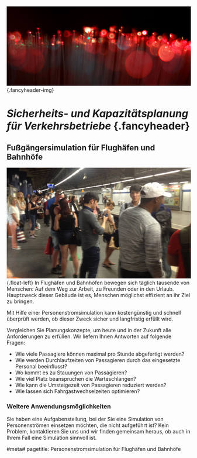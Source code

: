 ![](/img/accurate-bild-start.jpg) {.fancyheader-img}
# *Sicherheits- und Kapazitätsplanung für Verkehrsbetriebe* {.fancyheader}

## Fußgängersimulation für Flughäfen und Bahnhöfe

![Menschen in der Münchner S-Bahn](/img/menschen-in-der-sbahn.jpg) {.float-left}
In Flughäfen und Bahnhöfen bewegen sich täglich tausende von Menschen: 
Auf dem Weg zur Arbeit, zu Freunden oder in den Urlaub.
Hauptzweck dieser Gebäude ist es, Menschen möglichst effizient an ihr Ziel zu bringen.

Mit Hilfe einer Personenstromsimulation kann kostengünstig und schnell überprüft werden, ob dieser Zweck sicher und langfristig erfüllt wird. 

Vergleichen Sie Planungskonzepte, um heute und in der Zukunft alle Anforderungen zu erfüllen.
Wir liefern Ihnen Antworten auf folgende Fragen:

- Wie viele Passagiere können maximal pro Stunde abgefertigt werden?
- Wie werden Durchlaufzeiten von Passagieren durch das eingesetzte Personal beeinflusst?
- Wo kommt es zu Stauungen von Passagieren?
- Wie viel Platz beanspruchen die Warteschlangen?
- Wie kann die Umsteigezeit von Passagieren reduziert werden?
- Wie lassen sich Fahrgastwechselzeiten optimieren?


### Weitere Anwendungsmöglichkeiten

Sie haben eine Aufgabenstellung, bei der Sie eine Simulation von Personenströmen einsetzen möchten, die nicht aufgeführt ist?
Kein Problem, kontaktieren Sie uns und wir finden gemeinsam heraus, ob auch in Ihrem Fall eine Simulation sinnvoll ist.


#meta#
pagetitle: Personenstromsimulation für Flughäfen und Bahnhöfe

